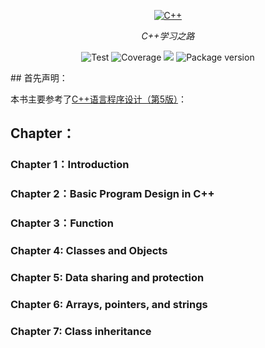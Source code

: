 <p align="center">
  <a href="https://github.com/hxd77/C_plusplus"><img src="https://cdn.jsdelivr.net/gh/hxd77/BlogImage/Blog/20250704152807265.png" alt="C++"></a>
</p>
<p align="center">
    <em>C++学习之路</em>
</p>


<p align="center">
    <img src="https://img.shields.io/badge/c++-%2300599C.svg?style=for-the-badge&logo=c%2B%2B&logoColor=white" alt="Test">
<img src="https://img.shields.io/badge/Visual%20Studio%20Code-0078d7.svg?style=for-the-badge&logo=visual-studio-code&logoColor=white" alt="Coverage">
    <img src="https://img.shields.io/badge/Visual%20Studio-5C2D91.svg?style=for-the-badge&logo=visual-studio&logoColor=white">
    <img src="https://img.shields.io/badge/Windows%2011-%230079d5.svg?style=for-the-badge&logo=Windows%2011&logoColor=white" alt="Package version">
    </p>
## 首先声明：

本书主要参考了[C++语言程序设计（第5版）](https://baike.baidu.com/item/C%2B%2B语言程序设计（第5版）/56870972)：



## Chapter：
### Chapter 1：Introduction
### Chapter 2：Basic Program Design in C++ 
### Chapter 3：Function
### Chapter 4: Classes and Objects 
### Chapter 5: Data sharing and protection
### Chapter 6: Arrays, pointers, and strings
### Chapter 7: Class inheritance
